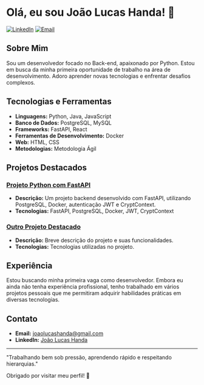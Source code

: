 # Olá, eu sou João Lucas Handa! 👋

[![LinkedIn](https://img.shields.io/badge/LinkedIn-blue?style=for-the-badge&logo=linkedin)](https://www.linkedin.com/in/joao-lucas-handa)
[![Email](https://img.shields.io/badge/Email-red?style=for-the-badge&logo=gmail)](mailto:joaolucashanda@gmail.com)

## Sobre Mim

Sou um desenvolvedor focado no Back-end, apaixonado por Python. Estou em busca da minha primeira oportunidade de trabalho na área de desenvolvimento. Adoro aprender novas tecnologias e enfrentar desafios complexos.

## Tecnologias e Ferramentas

- **Linguagens:** Python, Java, JavaScript
- **Banco de Dados:** PostgreSQL, MySQL
- **Frameworks:** FastAPI, React
- **Ferramentas de Desenvolvimento:** Docker
- **Web:** HTML, CSS
- **Metodologias:** Metodologia Ágil

## Projetos Destacados

### [Projeto Python com FastAPI](https://github.com/seu-usuario/projeto-python-fastapi)
- **Descrição:** Um projeto backend desenvolvido com FastAPI, utilizando PostgreSQL, Docker, autenticação JWT e CryptContext.
- **Tecnologias:** FastAPI, PostgreSQL, Docker, JWT, CryptContext

### [Outro Projeto Destacado](https://github.com/seu-usuario/outro-projeto)
- **Descrição:** Breve descrição do projeto e suas funcionalidades.
- **Tecnologias:** Tecnologias utilizadas no projeto.

## Experiência

Estou buscando minha primeira vaga como desenvolvedor. Embora eu ainda não tenha experiência profissional, tenho trabalhado em vários projetos pessoais que me permitiram adquirir habilidades práticas em diversas tecnologias.

## Contato

- **Email:** [joaolucashanda@gmail.com](mailto:joaolucashanda@gmail.com)
- **LinkedIn:** [João Lucas Handa](https://www.linkedin.com/in/joao-lucas-handa)

---

"Trabalhando bem sob pressão, aprendendo rápido e respeitando hierarquias."

Obrigado por visitar meu perfil! 🚀
